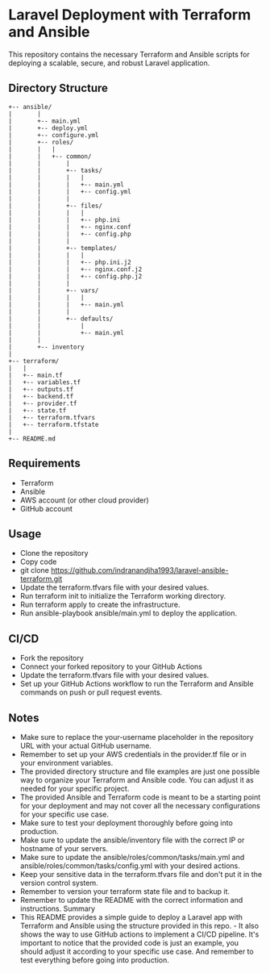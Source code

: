 # Laravel Deployment with Terraform and Ansible

This repository contains the necessary Terraform and Ansible scripts for deploying a scalable, secure, and robust Laravel application.

## Directory Structure

```
+-- ansible/
|       |
|       +-- main.yml
|       +-- deploy.yml
|       +-- configure.yml
|       +-- roles/
|       |   |
|       |   +-- common/
|       |       |
|       |       +-- tasks/
|       |       |   |
|       |       |   +-- main.yml
|       |       |   +-- config.yml
|       |       |
|       |       +-- files/
|       |       |   |
|       |       |   +-- php.ini
|       |       |   +-- nginx.conf
|       |       |   +-- config.php
|       |       |
|       |       +-- templates/
|       |       |   |
|       |       |   +-- php.ini.j2
|       |       |   +-- nginx.conf.j2
|       |       |   +-- config.php.j2
|       |       |
|       |       +-- vars/
|       |       |   |
|       |       |   +-- main.yml
|       |       |
|       |       +-- defaults/
|       |           |
|       |           +-- main.yml
|       |
|       +-- inventory
|
+-- terraform/
|   |
|   +-- main.tf
|   +-- variables.tf
|   +-- outputs.tf
|   +-- backend.tf
|   +-- provider.tf
|   +-- state.tf
|   +-- terraform.tfvars
|   +-- terraform.tfstate
|
+-- README.md
```

## Requirements

- Terraform
- Ansible
- AWS account (or other cloud provider)
- GitHub account

## Usage

- Clone the repository
- Copy code
- git clone <https://github.com/indranandjha1993/laravel-ansible-terraform.git>
- Update the terraform.tfvars file with your desired values.
- Run terraform init to initialize the Terraform working directory.
- Run terraform apply to create the infrastructure.
- Run ansible-playbook ansible/main.yml to deploy the application.

## CI/CD

- Fork the repository
- Connect your forked repository to your GitHub Actions
- Update the terraform.tfvars file with your desired values.
- Set up your GitHub Actions workflow to run the Terraform and Ansible commands on push or pull request events.

## Notes

- Make sure to replace the your-username placeholder in the repository URL with your actual GitHub username.
- Remember to set up your AWS credentials in the provider.tf file or in your environment variables.
- The provided directory structure and file examples are just one possible way to organize your Terraform and Ansible code. You can adjust it as needed for your specific project.
- The provided Ansible and Terraform code is meant to be a starting point for your deployment and may not cover all the necessary configurations for your specific use case.
- Make sure to test your deployment thoroughly before going into production.
- Make sure to update the ansible/inventory file with the correct IP or hostname of your servers.
- Make sure to update the ansible/roles/common/tasks/main.yml and ansible/roles/common/tasks/config.yml with your desired actions.
- Keep your sensitive data in the terraform.tfvars file and don't put it in the version control system.
- Remember to version your terraform state file and to backup it.
- Remember to update the README with the correct information and instructions.
Summary
- This README provides a simple guide to deploy a Laravel app with Terraform and Ansible using the structure provided in this repo. - It also shows the way to use GitHub actions to implement a CI/CD pipeline. It's important to notice that the provided code is just an example, you should adjust it according to your specific use case. And remember to test everything before going into production.
